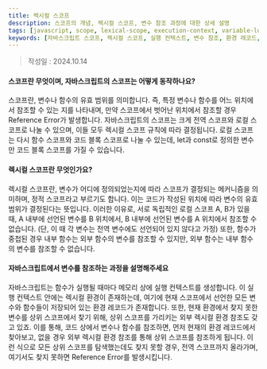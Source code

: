 ```yaml
---
title: 렉시컬 스코프
description: 스코프의 개념, 렉시컬 스코프, 변수 참조 과정에 대한 상세 설명
tags: [javascript, scope, lexical-scope, execution-context, variable-lookup, environment-record, closure]
keywords: [자바스크립트 스코프, 렉시컬 스코프, 실행 컨텍스트, 변수 참조, 환경 레코드, 스코프 체인, 전역 스코프, 지역 스코프]
---
```


>작성일 : 2024.10.14

#### 스코프란 무엇이며, 자바스크립트의 스코프는 어떻게 동작하나요?
스코프란, 변수나 함수의 유효 범위를 의미합니다. 즉, 특정 변수나 함수를 어느 위치에서 참조할 수 있는 지를 나타내며, 만약 스코프에서 벗어난 위치에서 참조할 경우 Reference Error가 발생합니다. 자바스크립트의 스코프는 크게 전역 스코프와 로컬 스코프로 나눌 수 있으며, 이들 모두 렉시컬 스코프 규칙에 따라 결정됩니다. 로컬 스코프는 다시 함수 스코프와 코드 블록 스코프로 나눌 수 있는데, let과 const로 정의한 변수만 코드 블록 스코프를 가질 수 있습니다.

#### 렉시컬 스코프란 무엇인가요?
렉시컬 스코프란, 변수가 어디에 정의되었는지에 따라 스코프가 결정되는 메커니즘을 의미하며, 정적 스코프라고 부르기도 합니다. 이는 코드가 작성된 위치에 따라 변수의 유효 범위가 결정된다는 뜻입니다. 이러한 이유로, 서로 독립적인 로컬 스코프 A, B가 있을 때, A 내부에 선언된 변수를 B 위치에서, B 내부에 선언된 변수를 A 위치에서 참조할 수 없습니다. (단, 이 때 각 변수는 전역 변수에도 선언되어 있지 않다고 가정) 또한, 함수가 중첩된 경우 내부 함수는 외부 함수의 변수를 참조할 수 있지만, 외부 함수는 내부 함수의 변수를 참조할 수 없습니다.

#### 자바스크립트에서 변수를 참조하는 과정을 설명해주세요
자바스크립트는 함수가 실행될 때마다 메모리 상에 실행 컨텍스트를 생성합니다. 이 실행 컨텍스트 안에는 렉시컬 환경이 존재하는데, 여기에 현재 스코프에서 선언한 모든 변수와 함수들이 저장되어 있는 환경 레코드가 존재합니다. 또한, 현재 환경에서 찾지 못한 변수를 상위 스코프에서 찾기 위해, 상위 스코프를 가리키는 외부 렉시컬 환경 참조도 갖고 있죠. 이를 통해, 코드 상에서 변수나 함수를 참조하면, 먼저 현재의 환경 레코드에서 찾아보고, 없을 경우 외부 렉시컬 환경 참조를 통해 상위 스코프를 참조하게 됩니다. 이런 식으로 모든 상위 스코프를 탐색했는데도 찾지 못할 경우, 전역 스코프까지 올라가며, 여기서도 찾지 못하면 Reference Error를 발생시킵니다.